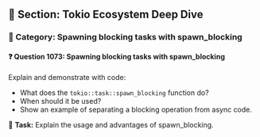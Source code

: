 ## 📘 Section: Tokio Ecosystem Deep Dive  
### 🔹 Category: Spawning blocking tasks with spawn_blocking  
#### ❓ Question 1073: Spawning blocking tasks with spawn_blocking

Explain and demonstrate with code:

- What does the `tokio::task::spawn_blocking` function do?
- When should it be used?
- Show an example of separating a blocking operation from async code.

🔧 **Task:** Explain the usage and advantages of spawn_blocking.
